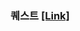 ### 퀘스트 [[Link]](https://sandylee-00.notion.site/10de6068c74380ab921fe33e3807d0af?v=125e6068c74380af879c000cd4e4ee8b)
